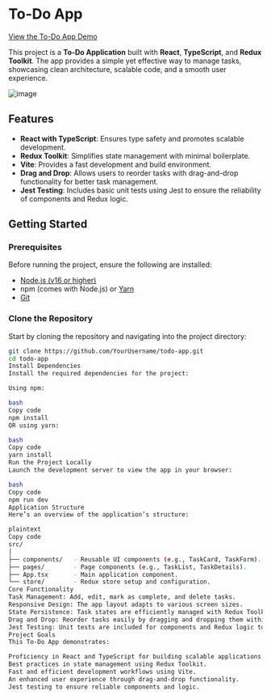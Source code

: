 # To-Do App

[View the To-Do App Demo](https://andrewmelnykx.github.io/ToDoTest/)


This project is a **To-Do Application** built with **React**, **TypeScript**, and **Redux Toolkit**. The app provides a simple yet effective way to manage tasks, showcasing clean architecture, scalable code, and a smooth user experience.

![image](https://github.com/user-attachments/assets/78ca4fb1-6fac-446d-8347-176c99e57dc5)


## Features
- **React with TypeScript**: Ensures type safety and promotes scalable development.
- **Redux Toolkit**: Simplifies state management with minimal boilerplate.
- **Vite**: Provides a fast development and build environment.
- **Drag and Drop**: Allows users to reorder tasks with drag-and-drop functionality for better task management.
- **Jest Testing**: Includes basic unit tests using Jest to ensure the reliability of components and Redux logic.

## Getting Started

### Prerequisites
Before running the project, ensure the following are installed:
- [Node.js (v16 or higher)](https://nodejs.org/)
- npm (comes with Node.js) or [Yarn](https://yarnpkg.com/)
- [Git](https://git-scm.com/)

### Clone the Repository
Start by cloning the repository and navigating into the project directory:
```bash
git clone https://github.com/YourUsername/todo-app.git
cd todo-app
Install Dependencies
Install the required dependencies for the project:

Using npm:

bash
Copy code
npm install
OR using yarn:

bash
Copy code
yarn install
Run the Project Locally
Launch the development server to view the app in your browser:

bash
Copy code
npm run dev
Application Structure
Here’s an overview of the application’s structure:

plaintext
Copy code
src/
│
├── components/   - Reusable UI components (e.g., TaskCard, TaskForm).
├── pages/        - Page components (e.g., TaskList, TaskDetails).
├── App.tsx       - Main application component.
└── store/        - Redux store setup and configuration.
Core Functionality
Task Management: Add, edit, mark as complete, and delete tasks.
Responsive Design: The app layout adapts to various screen sizes.
State Persistence: Task states are efficiently managed with Redux Toolkit.
Drag and Drop: Reorder tasks easily by dragging and dropping them within the task list.
Jest Testing: Unit tests are included for components and Redux logic to ensure everything works as expected.
Project Goals
This To-Do App demonstrates:

Proficiency in React and TypeScript for building scalable applications.
Best practices in state management using Redux Toolkit.
Fast and efficient development workflows using Vite.
An enhanced user experience through drag-and-drop functionality.
Jest testing to ensure reliable components and logic.


